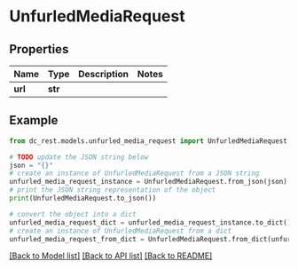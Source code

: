 # UnfurledMediaRequest


## Properties

Name | Type | Description | Notes
------------ | ------------- | ------------- | -------------
**url** | **str** |  | 

## Example

```python
from dc_rest.models.unfurled_media_request import UnfurledMediaRequest

# TODO update the JSON string below
json = "{}"
# create an instance of UnfurledMediaRequest from a JSON string
unfurled_media_request_instance = UnfurledMediaRequest.from_json(json)
# print the JSON string representation of the object
print(UnfurledMediaRequest.to_json())

# convert the object into a dict
unfurled_media_request_dict = unfurled_media_request_instance.to_dict()
# create an instance of UnfurledMediaRequest from a dict
unfurled_media_request_from_dict = UnfurledMediaRequest.from_dict(unfurled_media_request_dict)
```
[[Back to Model list]](../README.md#documentation-for-models) [[Back to API list]](../README.md#documentation-for-api-endpoints) [[Back to README]](../README.md)


